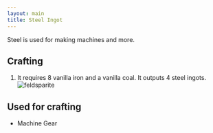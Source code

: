 ```yaml
---
layout: main
title: Steel Ingot
---
```


Steel is used for making machines and more.

## Crafting

1) It requires 8 vanilla iron and a vanilla coal. It outputs 4 steel ingots.
![feldsparite](https://t.gyazo.com/teams/chew/424e6385954790bba90bae731c6029f1.png)

## Used for crafting

- Machine Gear
